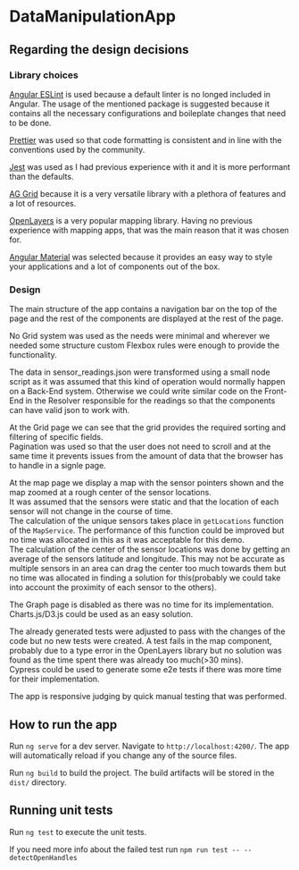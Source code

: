 # DataManipulationApp

## Regarding the design decisions

### Library choices

[Angular ESLint](https://github.com/angular-eslint/angular-eslint) is used because a default linter is no longed included in Angular. The usage of the mentioned package is suggested because it contains all the necessary configurations and boileplate changes that need to be done.

[Prettier](https://prettier.io) was used so that code formatting is consistent and in line with the conventions used by the community.

[Jest](https://jestjs.io/) was used as I had previous experience with it and it is more performant than the defaults.

[AG Grid](https://www.ag-grid.com/) because it is a very versatile library with a plethora of features and a lot of resources.

[OpenLayers](https://openlayers.org/) is a very popular mapping library. Having no previous experience with mapping apps, that was the main reason that it was chosen for.

[Angular Material](https://material.angular.io/) was selected because it provides an easy way to style your applications and a lot of components out of the box.

### Design

The main structure of the app contains a navigation bar on the top of the page and the rest of the components are displayed at the rest of the page.

No Grid system was used as the needs were minimal and wherever we needed some structure custom Flexbox rules were enough to provide the functionality.

The data in sensor_readings.json were transformed using a small node script as it was assumed that this kind of operation would normally happen on a Back-End system. Otherwise we could write similar code on the Front-End in the Resolver responsible for the readings so that the components can have valid json to work with.

At the Grid page we can see that the grid provides the required sorting and filtering of specific fields.  
Pagination was used so that the user does not need to scroll and at the same time it prevents issues from the amount of data that the browser has to handle in a signle page.

At the map page we display a map with the sensor pointers shown and the map zoomed at a rough center of the sensor locations.  
It was assumed that the sensors were static and that the location of each sensor will not change in the course of time.  
The calculation of the unique sensors takes place in `getLocations` function of the `MapService`. The performance of this function could be improved but no time was allocated in this as it was acceptable for this demo.  
The calculation of the center of the sensor locations was done by getting an average of the sensors latitude and longitude. This may not be accurate as multiple sensors in an area can drag the center too much towards them but no time was allocated in finding a solution for this(probably we could take into account the proximity of each sensor to the others).

The Graph page is disabled as there was no time for its implementation. Charts.js/D3.js could be used as an easy solution.

The already generated tests were adjusted to pass with the changes of the code but no new tests were created.
A test fails in the map component, probably due to a type error in the OpenLayers library but no solution was found as the time spent there was already too much(>30 mins).  
Cypress could be used to generate some e2e tests if there was more time for their implementation.

The app is responsive judging by quick manual testing that was performed.

## How to run the app

Run `ng serve` for a dev server. Navigate to `http://localhost:4200/`. The app will automatically reload if you change any of the source files.

Run `ng build` to build the project. The build artifacts will be stored in the `dist/` directory.

## Running unit tests

Run `ng test` to execute the unit tests.

If you need more info about the failed test run `npm run test -- --detectOpenHandles`
